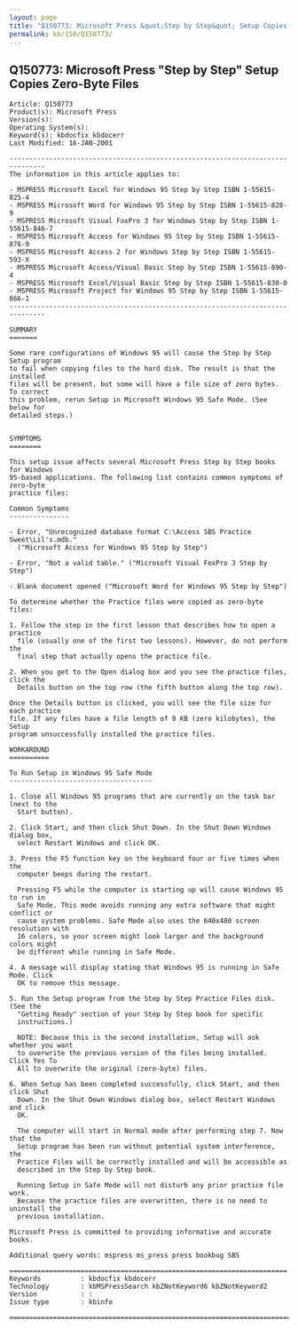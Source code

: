 ```yaml
---
layout: page
title: "Q150773: Microsoft Press &quot;Step by Step&quot; Setup Copies Zero-Byte Files"
permalink: kb/150/Q150773/
---
```


## Q150773: Microsoft Press &quot;Step by Step&quot; Setup Copies Zero-Byte Files

	Article: Q150773
	Product(s): Microsoft Press
	Version(s): 
	Operating System(s): 
	Keyword(s): kbdocfix kbdocerr
	Last Modified: 16-JAN-2001
	
	-------------------------------------------------------------------------------
	The information in this article applies to:
	
	- MSPRESS Microsoft Excel for Windows 95 Step by Step ISBN 1-55615-825-4 
	- MSPRESS Microsoft Word for Windows 95 Step by Step ISBN 1-55615-828-9 
	- MSPRESS Microsoft Visual FoxPro 3 for Windows Step by Step ISBN 1-55615-846-7 
	- MSPRESS Microsoft Access for Windows 95 Step by Step ISBN 1-55615-876-9 
	- MSPRESS Microsoft Access 2 for Windows Step by Step ISBN 1-55615-593-X 
	- MSPRESS Microsoft Access/Visual Basic Step by Step ISBN 1-55615-890-4 
	- MSPRESS Microsoft Excel/Visual Basic Step by Step ISBN 1-55615-830-0 
	- MSPRESS Microsoft Project for Windows 95 Step by Step ISBN 1-55615-866-1 
	-------------------------------------------------------------------------------
	
	SUMMARY
	=======
	
	Some rare configurations of Windows 95 will cause the Step by Step Setup program
	to fail when copying files to the hard disk. The result is that the installed
	files will be present, but some will have a file size of zero bytes. To correct
	this problem, rerun Setup in Microsoft Windows 95 Safe Mode. (See below for
	detailed steps.)
	
	
	SYMPTOMS
	========
	
	This setup issue affects several Microsoft Press Step by Step books for Windows
	95-based applications. The following list contains common symptoms of zero-byte
	practice files:
	
	Common Symptoms
	---------------
	
	- Error, "Unrecognized database format C:\Access SBS Practice Sweet\Lil's.mdb."
	  ("Microsoft Access for Windows 95 Step by Step")
	
	- Error, "Not a valid table." ("Microsoft Visual FoxPro 3 Step by Step")
	
	- Blank document opened ("Microsoft Word for Windows 95 Step by Step")
	
	To determine whether the Practice files were copied as zero-byte files:
	
	1. Follow the step in the first lesson that describes how to open a practice
	  file (usually one of the first two lessons). However, do not perform the
	  final step that actually opens the practice file.
	
	2. When you get to the Open dialog box and you see the practice files, click the
	  Details button on the top row (the fifth button along the top row).
	
	Once the Details button is clicked, you will see the file size for each practice
	file. If any files have a file length of 0 KB (zero kilobytes), the Setup
	program unsuccessfully installed the practice files.
	
	WORKAROUND
	==========
	
	To Run Setup in Windows 95 Safe Mode
	------------------------------------
	
	1. Close all Windows 95 programs that are currently on the task bar (next to the
	  Start button).
	
	2. Click Start, and then click Shut Down. In the Shut Down Windows dialog box,
	  select Restart Windows and click OK.
	
	3. Press the F5 function key on the keyboard four or five times when the
	  computer beeps during the restart.
	
	  Pressing F5 while the computer is starting up will cause Windows 95 to run in
	  Safe Mode. This mode avoids running any extra software that might conflict or
	  cause system problems. Safe Mode also uses the 640x480 screen resolution with
	  16 colors, so your screen might look larger and the background colors might
	  be different while running in Safe Mode.
	
	4. A message will display stating that Windows 95 is running in Safe Mode. Click
	  OK to remove this message.
	
	5. Run the Setup program from the Step by Step Practice Files disk. (See the
	  "Getting Ready" section of your Step by Step book for specific
	  instructions.)
	
	  NOTE: Because this is the second installation, Setup will ask whether you want
	  to overwrite the previous version of the files being installed. Click Yes To
	  All to overwrite the original (zero-byte) files.
	
	6. When Setup has been completed successfully, click Start, and then click Shut
	  Down. In the Shut Down Windows dialog box, select Restart Windows and click
	  OK.
	
	  The computer will start in Normal mode after performing step 7. Now that the
	  Setup program has been run without potential system interference, the
	  Practice Files will be correctly installed and will be accessible as
	  described in the Step by Step book.
	
	  Running Setup in Safe Mode will not disturb any prior practice file work.
	  Because the practice files are overwritten, there is no need to uninstall the
	  previous installation.
	
	Microsoft Press is committed to providing informative and accurate books.
	
	Additional query words: mspress ms_press press bookbug SBS
	
	======================================================================
	Keywords          : kbdocfix kbdocerr 
	Technology        : kbMSPressSearch kbZNotKeyword6 kbZNotKeyword2
	Version           : :
	Issue type        : kbinfo
	
	=============================================================================
	
